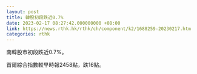 ```yaml
---
layout: post
title: 韓股初段跌近0.7%
date: 2023-02-17 08:27:42.000000000 +08:00
link: https://news.rthk.hk/rthk/ch/component/k2/1688259-20230217.htm
categories: rthk
---
```


南韓股市初段跌近0.7%。

首爾綜合指數較早時報2458點，跌16點。
